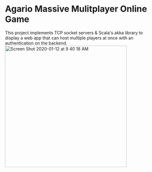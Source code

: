 # Agario Massive Mulitplayer Online Game

This project implements TCP socket servers & Scala's akka library to display a web app that can host multiple players at once with an authentication on the backend.
<img width="400" alt="Screen Shot 2020-01-12 at 9 40 18 AM" src="https://user-images.githubusercontent.com/45969089/72220605-373a1380-3520-11ea-8dfb-a41b455daeab.png">
